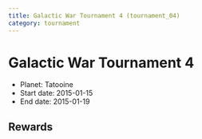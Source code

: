 ```yaml
---
title: Galactic War Tournament 4 (tournament_04)
category: tournament
---
```

# Galactic War Tournament 4

  * Planet: Tatooine
  * Start date: 2015-01-15
  * End date: 2015-01-19

## Rewards


